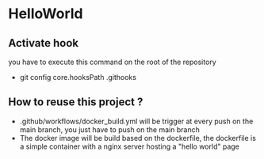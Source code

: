 # HelloWorld

## Activate hook

you have to execute this command on the root of the repository

- git config core.hooksPath .githooks


## How to reuse this project ?

- .github/workflows/docker_build.yml will be trigger at every push on the main branch, you just have to push on the main branch
- The docker image will be build based on the dockerfile, the dockerfile is a simple container with a nginx server hosting a "hello world" page

